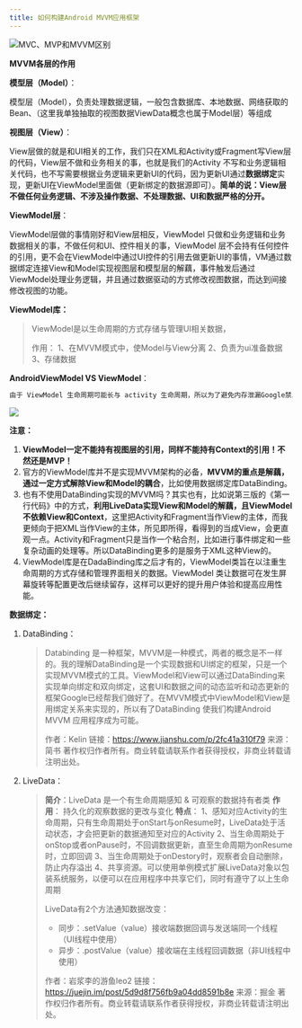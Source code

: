 ```yaml
---
title: 如何构建Android MVVM应用框架
---
```


![MVC、MVP和MVVM区别](https://mmbiz.qpic.cn/mmbiz_jpg/v1LbPPWiaSt5eqj5m50sm0psVSyM211c9rYMicibweHpfflKOGr7BbSRcsdV2KfrVkaATmAKExVaAwVPNgraaxiaiaA/640?wx_fmt=jpeg&tp=webp&wxfrom=5&wx_lazy=1&wx_co=1)

**MVVM各层的作用**

**模型层（Model）**：

模型层（Model），负责处理数据逻辑，一般包含数据库、本地数据、网络获取的Bean、（这里我单独抽取的视图数据ViewData概念也属于Model层）等组成

**视图层（View）**：

View层做的就是和UI相关的工作，我们只在XML和Activity或Fragment写View层的代码，View层不做和业务相关的事，也就是我们的Activity 不写和业务逻辑相关代码，也不写需要根据业务逻辑来更新UI的代码，因为更新UI通过**数据绑定**实现，更新UI在ViewModel里面做（更新绑定的数据源即可）。**简单的说：View层不做任何业务逻辑、不涉及操作数据、不处理数据、UI和数据严格的分开。**

**ViewModel层**：

ViewModel层做的事情刚好和View层相反，ViewModel 只做和业务逻辑和业务数据相关的事，不做任何和UI、控件相关的事，ViewModel 层不会持有任何控件的引用，更不会在ViewModel中通过UI控件的引用去做更新UI的事情，VM通过数据绑定连接View和Model实现视图层和模型层的解藕，事件触发后通过ViewModel处理业务逻辑，并且通过数据驱动的方式修改视图数据，而达到间接修改视图的功能。

**ViewModel库：**

>ViewModel是以生命周期的方式存储与管理UI相关数据，
>
>作用：
>1、在MVVM模式中，使Model与View分离
>2、负责为ui准备数据
>3、存储数据

**AndroidViewModel VS ViewModel**：

```java
由于 ViewModel 生命周期可能长与 activity 生命周期，所以为了避免内存泄漏Google禁止在ViewModel中持有Context或activity或view的引用。如果非得使用Context，可以继承AndroidViewModel类中获取ApplicationContext
```

![](https://user-gold-cdn.xitu.io/2019/10/8/16daa4928d643d91?imageView2/0/w/1280/h/960/format/webp/ignore-error/1)

**注意：**

1. **ViewModel一定不能持有视图层的引用，同样不能持有Context的引用！不然还是MVP！**
2. 官方的ViewModel库并不是实现MVVM架构的必备，**MVVM的重点是解藕，通过一定方式解除View和Model的耦合**，比如使用数据绑定库DataBinding。
3. 也有不使用DataBinding实现的MVVM吗？其实也有，比如说第三版的《第一行代码》中的方式，**利用LiveData实现View和Model的解藕，且ViewModel不依赖View和Context**，这里把Activity和Fragment当作View的主体，而我更倾向于把XML当作View的主体，所见即所得，看得到的当成View，会更直观一点。Activity和Fragment只是当作一个粘合剂，比如进行事件绑定和一些复杂动画的处理等。所以DataBinding更多的是服务于XML这种View的。
4. ViewModel库是在DadaBinding库之后才有的，ViewModel类旨在以注重生命周期的方式存储和管理界面相关的数据。ViewModel 类让数据可在发生屏幕旋转等配置更改后继续留存，这样可以更好的提升用户体验和提高应用性能。

**数据绑定：**

1. DataBinding：

   >Databinding 是一种框架，MVVM是一种模式，两者的概念是不一样的。我的理解DataBinding是一个实现数据和UI绑定的框架，只是一个实现MVVM模式的工具。ViewModel和View可以通过DataBinding来实现单向绑定和双向绑定，这套UI和数据之间的动态监听和动态更新的框架Google已经帮我们做好了。在MVVM模式中ViewModel和View是用绑定关系来实现的，所以有了DataBinding 使我们构建Android MVVM 应用程序成为可能。
   >
   >作者：Kelin
   >链接：https://www.jianshu.com/p/2fc41a310f79
   >来源：简书
   >著作权归作者所有。商业转载请联系作者获得授权，非商业转载请注明出处。

   

3. LiveData：

   >**简介**：LiveData 是一个有生命周期感知 & 可观察的数据持有者类
   > **作用**： 持久化的观察数据的更改与变化
   > **特点**：
   > 1、感知对应Activity的生命周期，只有生命周期处于onStart与onResume时，LiveData处于活动状态，才会把更新的数据通知至对应的Activity
   > 2、当生命周期处于onStop或者onPause时，不回调数据更新，直至生命周期为onResume时，立即回调
   > 3、当生命周期处于onDestory时，观察者会自动删除，防止内存溢出
   > 4、共享资源。可以使用单例模式扩展LiveData对象以包装系统服务，以便可以在应用程序中共享它们，同时有遵守了以上生命周期
   >
   >LiveData有2个方法通知数据改变：
   >
   >- 同步：.setValue（value）接收端数据回调与发送端同一个线程（UI线程中使用）
   >- 异步：.postValue（value）接收端在主线程回调数据（非UI线程中使用）
   >
   >作者：岩浆李的游鱼leo2
   >链接：https://juejin.im/post/5d9d8f756fb9a04dd8591b8e
   >来源：掘金
   >著作权归作者所有。商业转载请联系作者获得授权，非商业转载请注明出处。
   
   
